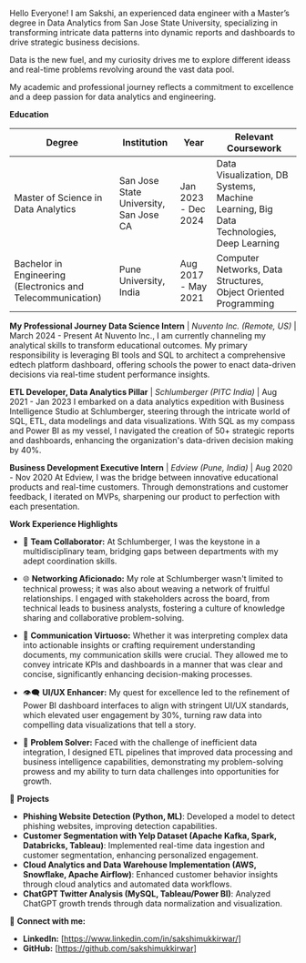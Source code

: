 Hello Everyone! I am Sakshi, an experienced data engineer with a Master’s degree in Data Analytics from San Jose State University, specializing in transforming intricate data patterns into dynamic reports and dashboards to drive strategic business decisions.

Data is the new fuel, and my curiosity drives me to explore different ideass and real-time problems revolving around the vast data pool. 

My academic and professional journey reflects a commitment to excellence and a deep passion for data analytics and engineering. 

**Education**

| Degree | Institution | Year | Relevant Coursework |
| ------ | ----------- | ---- | ------------------- |
| Master of Science in Data Analytics | San Jose State University, San Jose CA | Jan 2023 - Dec 2024 | Data Visualization, DB Systems, Machine Learning, Big Data Technologies, Deep Learning |
| Bachelor in Engineering (Electronics and Telecommunication) | Pune University, India | Aug 2017 - May 2021 | Computer Networks, Data Structures, Object Oriented Programming |


**My Professional Journey**
**Data Science Intern** | *Nuvento Inc. (Remote, US)* | March 2024 - Present
At Nuvento Inc., I am currently channeling my analytical skills to transform educational outcomes. My primary responsibility is leveraging BI tools and SQL to architect a comprehensive edtech platform dashboard, offering schools the power to enact data-driven decisions via real-time student performance insights.

**ETL Developer, Data Analytics Pillar** | *Schlumberger (PITC India)* | Aug 2021 - Jan 2023
I embarked on a data analytics expedition with Business Intelligence Studio at Schlumberger, steering through the intricate world of SQL, ETL, data modelings and data visualizations. With SQL as my compass and Power BI as my vessel, I navigated the creation of 50+ strategic  reports and dashboards, enhancing the organization's data-driven decision making by 40%.

**Business Development Executive Intern** | *Edview (Pune, India)* | Aug 2020 - Nov 2020
At Edview, I was the bridge between innovative educational products and real-time customers. Through demonstrations and customer feedback, I iterated on MVPs, sharpening our product to perfection with each presentation.

**Work Experience Highlights**

- 🤝 **Team Collaborator:** At Schlumberger, I was the keystone in a multidisciplinary team, bridging gaps between departments with my adept coordination skills.

- 🌐 **Networking Aficionado:** My role at Schlumberger wasn't limited to technical prowess; it was also about weaving a network of fruitful relationships. I engaged with stakeholders across the board, from technical leads to business analysts, fostering a culture of knowledge sharing and collaborative problem-solving.

- 💬 **Communication Virtuoso:** Whether it was interpreting complex data into actionable insights or crafting requirement understanding documents, my communication skills were crucial. They allowed me to convey intricate KPIs and dashboards in a manner that was clear and concise, significantly enhancing decision-making processes.

- 👁️‍🗨️ **UI/UX Enhancer:** My quest for excellence led to the refinement of Power BI dashboard interfaces to align with stringent UI/UX standards, which elevated user engagement by 30%, turning raw data into compelling data visualizations that tell a story.

- 🧩 **Problem Solver:** Faced with the challenge of inefficient data integration, I designed ETL pipelines that improved data processing and business intelligence capabilities, demonstrating my problem-solving prowess and my ability to turn data challenges into opportunities for growth.



🚀 **Projects**
- **Phishing Website Detection (Python, ML)**: Developed a model to detect phishing websites, improving detection capabilities.
- **Customer Segmentation with Yelp Dataset (Apache Kafka, Spark, Databricks, Tableau)**: Implemented real-time data ingestion and customer segmentation, enhancing personalized engagement.
- **Cloud Analytics and Data Warehouse Implementation (AWS, Snowflake, Apache Airflow)**: Enhanced customer behavior insights through cloud analytics and automated data workflows.
- **ChatGPT Twitter Analysis (MySQL, Tableau/Power BI)**: Analyzed ChatGPT growth trends through data normalization and visualization.

🔗 **Connect with me:**
- **LinkedIn:** [https://www.linkedin.com/in/sakshimukkirwar/]
- **GitHub:** [https://github.com/sakshimukkirwar]
